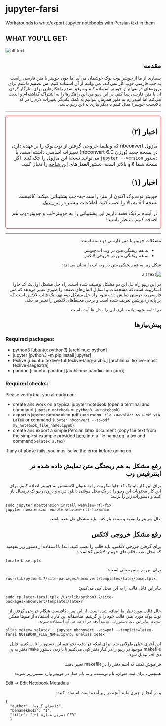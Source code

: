 <div dir="ltr">

# jupyter-farsi
Workarounds to write/export Jupyter notebooks with Persian text in them

## WHAT YOU'LL GET:

![alt text](https://raw.githubusercontent.com/m2-farzan/jupyter-farsi/master/images/preview.png)

</div>
<div dir="rtl">

## مقدمه
بسیاری از ما از جوپتیر نوت بوک خوشمان می‌آید اما چون جوپیتر با متن فارسی راست به چپ فارسی خوب کار نمی‌کند، نمی‌توانیم از آن استفاده کنیم.
من تصمیم داشتم برای پروژه‌های درسی‌ام از جوپیتر استفاده کنم و موفق شدم راهکارهایی برای سازگار کردن آن با متن فارسی پیدا کنم.
در این ریپو من این راهکارها را به اشتراک گذاشته‌ام و آپدیت می‌کنم اما امیدوارم به طور همزمان بتوانیم به کمک یکدیگر تغییرات لازم را در کد بالادست جوپیتر اعمال کنیم تا دیگر نیازی به این ریپو نباشد.
***
<div style="border-color: red;
    border-width: 1px;
    border-style: solid;
    border-radius: 6px;
    padding: 3px 10px;
    font-size: 1rem;"
    dir="rtl">
<p>

## اخبار (۲)
ماژول nbconvert که وظیفهٔ خروجی گرفتن از نوت‌بوک را بر عهده دارد، در نسخهٔ جدید (ورژن nbconvert 6.0) تغییرات اساسی داشته است. با دستور `jupyter --version` می‌توانید نسخهٔ این ماژول را چک کنید. اگر نسخهٔ شما 6 و بالاتر است، دستورالعمل‌های
<a href="https://github.com/m2-farzan/jupyter-farsi/tree/nbconvert-6.0+"/>این شاخه</a>
را دنبال کنید.

## اخبار (۱)
جوپیتر نوت‌بوک اکنون از متن راست-به-چپ پشتیبانی میکند! کافیست نسخه 6.1 به بالا را نصب کنید. اطلاعات بیشتر در 
<a href="https://github.com/jupyter/notebook/pull/5052#issuecomment-647725947"/>این لینک</a>
</p>
<p>
در آینده نزدیک قصد داریم این پشتیبانی را به جوپیتر-لب و جوپیتر-وب هم اضافه کنیم. منتظر باشید!
</p>
</div>

***

مشکلات جوپیتر با متن فارسی دو دسته است:

* به هم ریختگی متن در وب اپ جوپیتر
* به هم ریختگی متن در خروجی لاتکس

شکل زیر به هم ریختکی متن در وب اپ را نشان می‌دهد:

![alt text](https://raw.githubusercontent.com/m2-farzan/jupyter-farsi/master/images/scrumbled_webapp.png)

در این ریپو راه حل این دو مشکل توصیف شده است. راه حل مشکل اول یک کد جاوا اسکریپت است که مشخصات و استایل المان‌های صفحه را طوری تغییر می‌دهد که متن فارسی به درستی نمایش داده شود.
راه حل مشکل دوم تهیه یک قالب لاتکس است که بر پایه زی‌پرشین تعریف شده است و برخی محیط‌های لاتکس را تغییر می‌دهد.

در ادامه نحوه پیاده سازی این راه حل ها آمده است.

## پیش‌نیازها

</div>
<div dir="ltr">

### Required packages:

* python3 [ubuntu: python3] [archlinux: python]
* jupyter [python3 -m pip install jupyter]
* texlive [ubuntu: texlive-full texlive-lang-arabic] [archlinux: texlive-most texlive-langextra]
* pandoc [ubuntu: pandoc] [archlinux: pandoc-bin (aur)]

### Required checks:
Please verify that you already can:
* create and work on a typical jupyter notebook (open a terminal and command
`jupyter notebook`
or
`python3 -m notebook`)
* export a jupyter notebook to pdf (use menu `File->Download As->Pdf via LaTeX` or command
`jupyter nbconvert --to=pdf my_notebook_file_name.ipynb`)
* create and export a simple Persian latex document (copy the text from the simplest example provided
[here](http://www.parsilatex.com/wiki/%D8%A7%D8%B2_%DA%A9%D8%AC%D8%A7_%D8%B4%D8%B1%D9%88%D8%B9_%DA%A9%D9%86%DB%8C%D9%85%D8%9F)
 into a file name eg. a.tex and command `xelatex a.tex`)
 
If any of above fails, you must solve the error before going on.

</div>
<div dir="rtl">

## رفع مشکل به هم ریختگی متن نمایش داده شده در اینترفیس وب
برای این کار باید یک کد جاواسکریپت را به عنوان اکستنشن به جوپیتر اضافه کنیم.
برای این کار محتویات این ریپو را در یک محل موقتی دانلود کرده و درون ریپو یک ترمینال باز کنید و دستورات زیر را بزنید:

</div>
<div dir="ltr">

```
sudo jupyter nbextension install webview-rtl-fix
jupyter nbextension enable webview-rtl-fix/main
```

</div>
<div dir="rtl">

حال جوپیتر را ببندید و مجدد باز کنید. باید مشکل حل شده باشد.

## رفع مشکل خروجی لاتکس

برای گرفتن خروجی لاتکس، باید قالب را نصب کنید. ابتدا با استفاده از دستور زیر بفهمید که محل نصب قالب‌های جوپیتر-لاتکس کجاست:

</div>
<div dir="ltr">

`locate base.tplx`

</div>
<div dir="rtl">

برای من در چنین محلی است:

</div>
<div dir="ltr">

`/usr/lib/python3.7/site-packages/nbconvert/templates/latex/base.tplx`

</div>
<div dir="rtl">

بنابراین فایل قالب را به این محل کپی می‌کنیم:

</div>
<div dir="ltr">

`sudo cp latex-farsi.tplx /usr/lib/python3.7/site-packages/nbconvert/templates/latex/`

</div>
<div dir="rtl">

حال قالب مورد نظر ما اضافه شده است.
از این پس، کافیست هنگام خروجی گرفتن از نوت بوک مورد نظر، قالب خود را بر گزینیم. متاسفانه این کار با استفاده از منوها ممکن نیست بنابراین باید دستوراتی مانند آنچه در ادامه می‌آید استفاده شوند:

</div>
<div dir="ltr">

`alias xetex='xelatex'; jupyter nbconvert --to=pdf --template=latex-farsi NOTEBOOK_FILE_NAME.ipynb; unalias xetex`

</div>
<div dir="rtl">

این آخری خیلی طولانی شد. برای اینکه هر دفعه نخواهیم این دستور را تایپ کنیم، فایل makefile موجود در ریپو را در کنار دفتر کپی می‌کنیم تا با زدن دستور make دفتر به پی دی اف تبدیل شود.

فراموش نکنید که اسم دفتر را در makefile تغییر دهید.

همچنین، برای ثبت عنوان، نام نویسنده و به نام خدا، در جوپیتر وارد مسیر زیر شوید:

</div>
<div dir="ltr">

Edit -> Edit Notebook Metadata

</div>
<div dir="rtl">

و در آنجا از چیزی مانند آنچه در زیر آمده است استفاده کنید:

</div>
<div dir="ltr">

```
{
  "author": "اعضای گروه:",
  "benamekhoda": "1",
  "title": "تمرین شماره (۲) CFD"
  }
```

</div>
